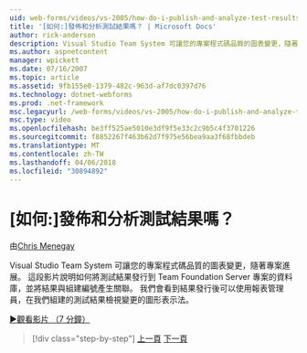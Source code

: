 ```yaml
---
uid: web-forms/videos/vs-2005/how-do-i-publish-and-analyze-test-results
title: '[如何:]發佈和分析測試結果嗎？ | Microsoft Docs'
author: rick-anderson
description: Visual Studio Team System 可讓您的專案程式碼品質的圖表變更，隨著專案進展。 這段影片說明如何 publ....
ms.author: aspnetcontent
manager: wpickett
ms.date: 07/16/2007
ms.topic: article
ms.assetid: 9fb155e0-1379-482c-963d-af7dc0397d76
ms.technology: dotnet-webforms
ms.prod: .net-framework
msc.legacyurl: /web-forms/videos/vs-2005/how-do-i-publish-and-analyze-test-results
msc.type: video
ms.openlocfilehash: be3ff525ae5010e3df9f5e33c2c9b5c4f3701226
ms.sourcegitcommit: f8852267f463b62d7f975e56bea9aa3f68fbbdeb
ms.translationtype: MT
ms.contentlocale: zh-TW
ms.lasthandoff: 04/06/2018
ms.locfileid: "30894892"
---
```

<a name="how-do-i-publish-and-analyze-test-results"></a>[如何:]發佈和分析測試結果嗎？
====================
由[Chris Menegay](https://twitter.com/CMenegay)

Visual Studio Team System 可讓您的專案程式碼品質的圖表變更，隨著專案進展。 這段影片說明如何將測試結果發行到 Team Foundation Server 專案的資料庫，並將結果與組建編號產生關聯。 我們會看到結果發行後可以使用報表管理員，在我們組建的測試結果檢視變更的圖形表示法。

[&#9654;觀看影片 （7 分鐘）](https://channel9.msdn.com/Blogs/ASP-NET-Site-Videos/how-do-i-publish-and-analyze-test-results)

> [!div class="step-by-step"]
> [上一頁](how-do-i-use-generic-tests.md)
> [下一頁](how-do-i-discover-application-changes-prior-to-deployment.md)
